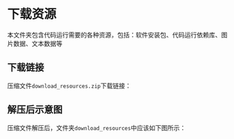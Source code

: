 # 下载资源
本文件夹包含代码运行需要的各种资源，包括：软件安装包、代码运行依赖库、图片数据、文本数据等

## 下载链接
压缩文件`download_resources.zip`下载链接：

## 解压后示意图
压缩文件解压后，文件夹`download_resources`中应该如下图所示：
![]()
